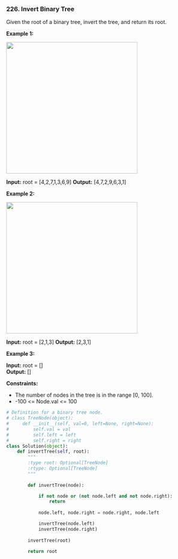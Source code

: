 ### 226. Invert Binary Tree

Given the root of a binary tree, invert the tree, and return its root.

**Example 1:**

<img src="https://assets.leetcode.com/uploads/2021/03/14/invert1-tree.jpg" width="350">

**Input:** root = [4,2,7,1,3,6,9]
**Output:** [4,7,2,9,6,3,1]

**Example 2:**

<img src="https://assets.leetcode.com/uploads/2021/03/14/invert2-tree.jpg" width="350">

**Input:** root = [2,1,3]
**Output:** [2,3,1]

**Example 3:**

**Input:** root = []  
**Output:** []

**Constraints:**

* The number of nodes in the tree is in the range [0, 100].
* -100 <= Node.val <= 100

```python
# Definition for a binary tree node.
# class TreeNode(object):
#     def __init__(self, val=0, left=None, right=None):
#         self.val = val
#         self.left = left
#         self.right = right
class Solution(object):
    def invertTree(self, root):
        """
        :type root: Optional[TreeNode]
        :rtype: Optional[TreeNode]
        """
        
        def invertTree(node):

            if not node or (not node.left and not node.right):
                return
            
            node.left, node.right = node.right, node.left

            invertTree(node.left)
            invertTree(node.right)
        
        invertTree(root)

        return root
```